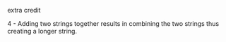 extra credit

4 - Adding two strings together results in combining the two strings thus creating a longer string.
